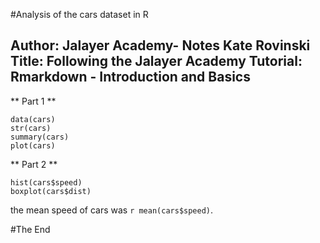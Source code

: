 

#Analysis of the cars dataset in R
## Author: Jalayer Academy- Notes Kate Rovinski Title: Following the Jalayer Academy Tutorial: Rmarkdown - Introduction and Basics

** Part 1 **
```{r}
data(cars)
str(cars)
summary(cars)
plot(cars)
```

** Part 2 **
```{r}
hist(cars$speed)
boxplot(cars$dist)

```

the mean speed of cars was `r mean(cars$speed)`. 

#The End

